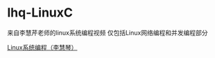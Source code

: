 # lhq-LinuxC
来自李慧芹老师的linux系统编程视频
仅包括Linux网络编程和并发编程部分

[Linux系统编程（李慧琴）](https://www.bilibili.com/video/BV1yJ411S7r6/?spm_id_from=333.337.search-card.all.click&vd_source=452811d53d64d58829c7c9b100c1115c)

